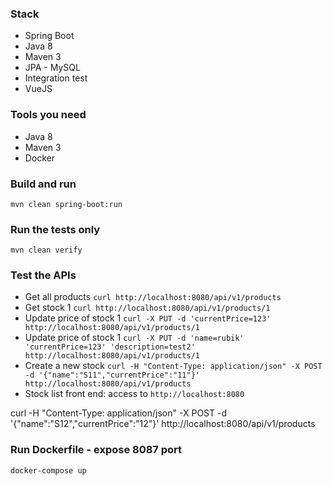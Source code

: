 ### Stack
- Spring Boot
- Java 8
- Maven 3
- JPA - MySQL
- Integration test
- VueJS

### Tools you need
- Java 8
- Maven 3
- Docker

### Build and run
`mvn clean spring-boot:run`

### Run the tests only
`mvn clean verify`

### Test the APIs
- Get all products `curl http://localhost:8080/api/v1/products`
- Get stock 1 `curl http://localhost:8080/api/v1/products/1`
- Update price of stock 1 `curl -X PUT -d 'currentPrice=123' http://localhost:8080/api/v1/products/1`
- Update price of stock 1 `curl -X PUT -d 'name=rubik' 'currentPrice=123' 'description=test2' http://localhost:8080/api/v1/products/1`
- Create a new stock `curl -H "Content-Type: application/json" -X POST -d '{"name":"S11","currentPrice":"11"}' http://localhost:8080/api/v1/products`
- Stock list front end: access to `http://localhost:8080`

curl -H "Content-Type: application/json" -X POST -d '{"name":"S12","currentPrice":"12"}' http://localhost:8080/api/v1/products

### Run Dockerfile - expose 8087 port
`docker-compose up`